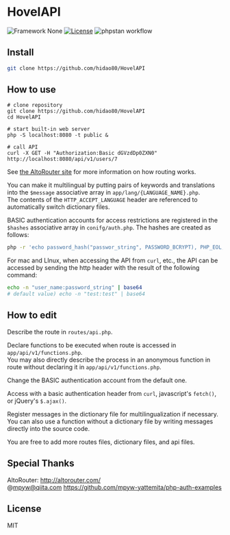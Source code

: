 # HovelAPI

![Framework None](https://img.shields.io/badge/Framework-None-blue.svg)
[![License](https://img.shields.io/github/license/hidao80/HovelAPI)](/LICENSE)
![phpstan workflow](https://github.com/hidao80/HovelAPI/actions/workflows/larastan.yml/badge.svg)

## Install

```sh
git clone https://github.com/hidao80/HovelAPI
```

## How to use

```sh:server
# clone repository
git clone https://github.com/hidao80/HovelAPI
cd HovelAPI

# start built-in web server
php -S localhost:8080 -t public &

# call API
curl -X GET -H "Authorization:Basic dGVzdDp0ZXN0" http://localhost:8080/api/v1/users/7
```

See [the AltoRouter site](http://altorouter.com/) for more information on how routing works.

You can make it multilingual by putting pairs of keywords and translations into the `$message` associative array in `app/lang/{LANGUAGE_NAME}.php`.  
The contents of the `HTTP_ACCEPT_LANGUAGE` header are referenced to automatically switch dictionary files.

BASIC authentication accounts for access restrictions are registered in the `$hashes` associative array in `conifg/auth.php`.
The hashes are created as follows:

```sh
php -r 'echo password_hash("passwor_string", PASSWORD_BCRYPT), PHP_EOL;'
```

For mac and LInux, when accessing the API from `curl`, etc., the API can be accessed by sending the http header with the result of the following command:

```sh
echo -n "user_name:password_string" | base64
# default value) echo -n "test:test" | base64
```

## How to edit

Describe the route in `routes/api.php`.

Declare functions to be executed when route is accessed in `app/api/v1/functions.php`.  
You may also directly describe the process in an anonymous function in route without declaring it in `app/api/v1/functions.php`.

Change the BASIC authentication account from the default one.

Access with a basic authentication header from `curl`, javascript's `fetch()`, or jQuery's `$.ajax()`.

Register messages in the dictionary file for multilingualization if necessary.  
You can also use a function without a dictionary file by writing messages directly into the source code.

You are free to add more routes files, dictionary files, and api files.

## Special Thanks

AltoRouter: <http://altorouter.com/>  
@mpyw@qiita.com <https://github.com/mpyw-yattemita/php-auth-examples>

## License

MIT

